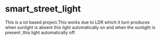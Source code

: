 # smart_street_light
This is a iot based project.This works due to LDR which it turn produces when sunlight is absent this light automatically on and when the sunlight is present ,this light automatically off.
